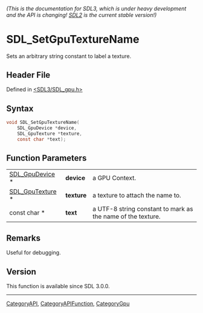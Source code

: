 ###### (This is the documentation for SDL3, which is under heavy development and the API is changing! [SDL2](https://wiki.libsdl.org/SDL2/) is the current stable version!)
# SDL_SetGpuTextureName

Sets an arbitrary string constant to label a texture.

## Header File

Defined in [<SDL3/SDL_gpu.h>](https://github.com/libsdl-org/SDL/blob/main/include/SDL3/SDL_gpu.h)

## Syntax

```c
void SDL_SetGpuTextureName(
    SDL_GpuDevice *device,
    SDL_GpuTexture *texture,
    const char *text);
```

## Function Parameters

|                                    |             |                                                             |
| ---------------------------------- | ----------- | ----------------------------------------------------------- |
| [SDL_GpuDevice](SDL_GpuDevice) *   | **device**  | a GPU Context.                                              |
| [SDL_GpuTexture](SDL_GpuTexture) * | **texture** | a texture to attach the name to.                            |
| const char *                       | **text**    | a UTF-8 string constant to mark as the name of the texture. |

## Remarks

Useful for debugging.

## Version

This function is available since SDL 3.0.0.

----
[CategoryAPI](CategoryAPI), [CategoryAPIFunction](CategoryAPIFunction), [CategoryGpu](CategoryGpu)

